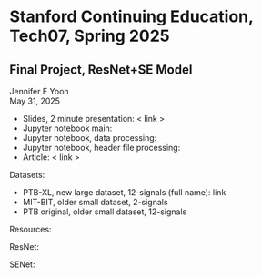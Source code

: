 # Stanford Continuing Education, Tech07, Spring 2025  
## Final Project, ResNet+SE Model  

Jennifer E Yoon  
May 31, 2025  

 * Slides, 2 minute presentation: < link >
 * Jupyter notebook main:
 * Jupyter notebook, data processing:
 * Jupyter notebook, header file processing:
 * Article: < link >  

Datasets:  
 * PTB-XL, new large dataset, 12-signals (full name): link
 * MIT-BIT, older small dataset, 2-signals
 * PTB original, older small dataset, 12-signals

Resources:  

ResNet:  

SENet:  


